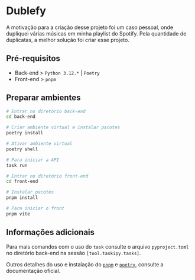 # Dublefy
A motivação para a criação desse projeto foi um caso pessoal, onde dupliquei várias músicas em minha playlist do Spotify. Pela quantidade de duplicatas, a melhor solução foi criar esse projeto. 
## Pré-requisitos

- Back-end >
  `Python 3.12.*` | `Poetry`
- Front-end > `pnpm`

## Preparar ambientes

```bash
# Entrar no diretório back-end
cd back-end

# Criar ambiente virtual e instalar pacotes
poetry install

# Ativar ambiente virtual
poetry shell

# Para iniciar a API
task run
```

```bash
# Entrar no diretório front-end
cd front-end

# Instalar pacotes
pnpm install

# Para iniciar o front
pnpm vite
```

## Informações adicionais

Para mais comandos com o uso do `task` consulte o arquivo `pyproject.toml` no diretório back-end na sessão `[tool.taskipy.tasks]`.

Outros detalhes do uso e instalação do [`pnpm`](https://pnpm.io/motivation)
e [`poetry`](https://python-poetry.org/docs/), consulte a documentação oficial.
